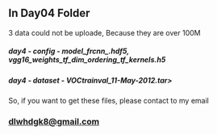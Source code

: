 ## In Day04 Folder

3 data could not be uploade, Because they are over 100M</br>
##### day4 - config - model_frcnn_.hdf5, vgg16_weights_tf_dim_ordering_tf_kernels.h5</br>
##### day4 - dataset - VOCtrainval_11-May-2012.tar></br>
So, if you want to get these files, please contact to my email

### dlwhdgk8@gmail.com
